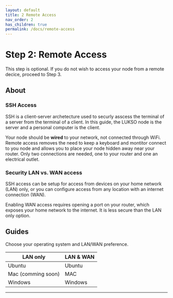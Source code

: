 ```yaml
---
layout: default
title: 2 Remote Access
nav_order: 2
has_children: true
permalink: /docs/remote-access
---
```


# Step 2: Remote Access
This step is optional. If you do not wish to access your node from a remote decice, proceed to Step 3.

## About

### SSH Access

SSH is a client-server archetecture used to securly asscess the terminal of a server from the terminal of a client. In this guide, the LUKSO node is the server and a personal computer is the client.

Your node should be **wired** to your network, not connected through WiFi. Remote access removes the need to keep a keyboard and montitor connect to you node and allows you to place your node hidden away near your router. Only two connections are needed, one to your router and one an electrical outlet.

### Security LAN vs. WAN access
SSH access can be setup for access from devices on your home network (LAN) only, or you can configure access from any location with an internet connection (WAN).

Enabling WAN access requires opening a port on your router, which exposes your home network to the internet. It is less secure than the LAN only option.

## Guides
Choose your operating system and LAN/WAN preference.


| LAN only | LAN & WAN |
| -------- | -------- |
| Ubuntu     | Ubuntu|
| Mac (comming soon) | MAC| 
| Windows     |Windows|



---



